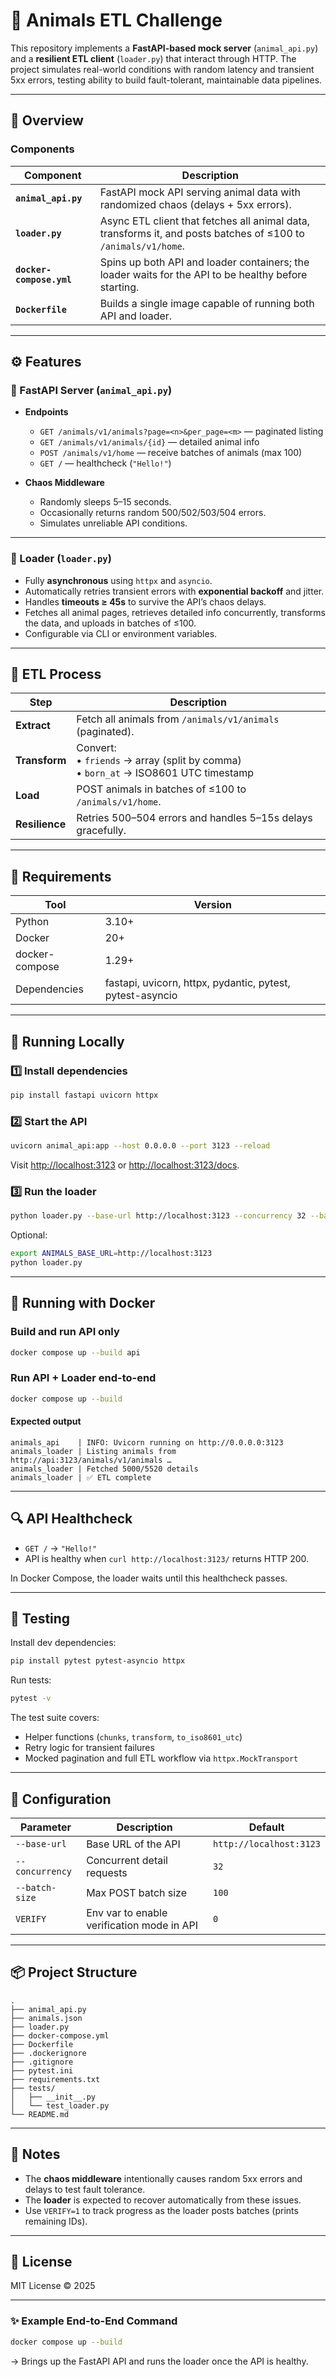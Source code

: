 # 🐾 Animals ETL Challenge

This repository implements a **FastAPI-based mock server** (`animal_api.py`) and a **resilient ETL client** (`loader.py`) that interact through HTTP.
The project simulates real-world conditions with random latency and transient 5xx errors, testing ability to build fault-tolerant, maintainable data pipelines.

---

## 📘 Overview

### Components

| Component                | Description                                                                                                    |
| ------------------------ | -------------------------------------------------------------------------------------------------------------- |
| **`animal_api.py`**      | FastAPI mock API serving animal data with randomized chaos (delays + 5xx errors).                              |
| **`loader.py`**          | Async ETL client that fetches all animal data, transforms it, and posts batches of ≤100 to `/animals/v1/home`. |
| **`docker-compose.yml`** | Spins up both API and loader containers; the loader waits for the API to be healthy before starting.           |
| **`Dockerfile`**         | Builds a single image capable of running both API and loader.                                                  |

---

## ⚙️ Features

### 🐍 FastAPI Server (`animal_api.py`)

* **Endpoints**

  * `GET /animals/v1/animals?page=<n>&per_page=<m>` — paginated listing
  * `GET /animals/v1/animals/{id}` — detailed animal info
  * `POST /animals/v1/home` — receive batches of animals (max 100)
  * `GET /` — healthcheck (`"Hello!"`)

* **Chaos Middleware**

  * Randomly sleeps 5–15 seconds.
  * Occasionally returns random 500/502/503/504 errors.
  * Simulates unreliable API conditions.

---

### 🦶 Loader (`loader.py`)

* Fully **asynchronous** using `httpx` and `asyncio`.
* Automatically retries transient errors with **exponential backoff** and jitter.
* Handles **timeouts ≥ 45s** to survive the API’s chaos delays.
* Fetches all animal pages, retrieves detailed info concurrently, transforms the data, and uploads in batches of ≤100.
* Configurable via CLI or environment variables.

---

## 🔄 ETL Process

| Step           | Description                                                                              |
| -------------- | ---------------------------------------------------------------------------------------- |
| **Extract**    | Fetch all animals from `/animals/v1/animals` (paginated).                                |
| **Transform**  | Convert: <br>• `friends` → array (split by comma)<br>• `born_at` → ISO8601 UTC timestamp |
| **Load**       | POST animals in batches of ≤100 to `/animals/v1/home`.                                   |
| **Resilience** | Retries 500–504 errors and handles 5–15s delays gracefully.                              |

---

## 🧯 Requirements

| Tool           | Version                                                   |
| -------------- | --------------------------------------------------------- |
| Python         | 3.10+                                                     |
| Docker         | 20+                                                       |
| docker-compose | 1.29+                                                     |
| Dependencies   | fastapi, uvicorn, httpx, pydantic, pytest, pytest-asyncio |

---

## 🚀 Running Locally

### 1️⃣ Install dependencies

```bash
pip install fastapi uvicorn httpx
```

### 2️⃣ Start the API

```bash
uvicorn animal_api:app --host 0.0.0.0 --port 3123 --reload
```

Visit [http://localhost:3123](http://localhost:3123) or [http://localhost:3123/docs](http://localhost:3123/docs).

### 3️⃣ Run the loader

```bash
python loader.py --base-url http://localhost:3123 --concurrency 32 --batch-size 100
```

Optional:

```bash
export ANIMALS_BASE_URL=http://localhost:3123
python loader.py
```

---

## 🐳 Running with Docker

### Build and run API only

```bash
docker compose up --build api
```

### Run API + Loader end-to-end

```bash
docker compose up --build
```

#### Expected output

```
animals_api    | INFO: Uvicorn running on http://0.0.0.0:3123
animals_loader | Listing animals from http://api:3123/animals/v1/animals …
animals_loader | Fetched 5000/5520 details
animals_loader | ✅ ETL complete
```

---

## 🔍 API Healthcheck

* `GET /` → `"Hello!"`
* API is healthy when `curl http://localhost:3123/` returns HTTP 200.

In Docker Compose, the loader waits until this healthcheck passes.

---

## 🤪 Testing

Install dev dependencies:

```bash
pip install pytest pytest-asyncio httpx
```

Run tests:

```bash
pytest -v
```

The test suite covers:

* Helper functions (`chunks`, `transform`, `to_iso8601_utc`)
* Retry logic for transient failures
* Mocked pagination and full ETL workflow via `httpx.MockTransport`

---

## 🗾 Configuration

| Parameter       | Description                                | Default                 |
| --------------- | ------------------------------------------ | ----------------------- |
| `--base-url`    | Base URL of the API                        | `http://localhost:3123` |
| `--concurrency` | Concurrent detail requests                 | `32`                    |
| `--batch-size`  | Max POST batch size                        | `100`                   |
| `VERIFY`        | Env var to enable verification mode in API | `0`                     |

---

## 📦 Project Structure

```
.
├── animal_api.py
├── animals.json
├── loader.py
├── docker-compose.yml
├── Dockerfile
├── .dockerignore
├── .gitignore
├── pytest.ini
├── requirements.txt
├── tests/
│   ├── __init__.py
│   └── test_loader.py
└── README.md
```

---

## 🧠 Notes

* The **chaos middleware** intentionally causes random 5xx errors and delays to test fault tolerance.
* The **loader** is expected to recover automatically from these issues.
* Use `VERIFY=1` to track progress as the loader posts batches (prints remaining IDs).

---

## 🗾 License

MIT License © 2025

---

### ✨ Example End-to-End Command

```bash
docker compose up --build
```

→ Brings up the FastAPI API and runs the loader once the API is healthy.
